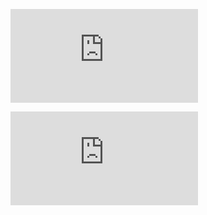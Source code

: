![Case](https://github.com/gwoob/ZimaBoard-NAS/blob/main/STL/ZimaBoard%20NAS%20Case.STL)

![Lid](https://github.com/gwoob/ZimaBoard-NAS/blob/main/STL/ZimaBoard%20NAS%20Lid.STL)
